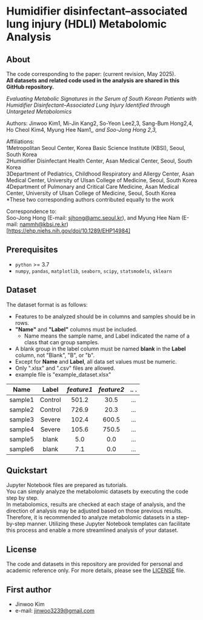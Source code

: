 # Humidifier disinfectant–associated lung injury (HDLI) Metabolomic Analysis 

## About
The code corresponding to the paper: (current revision, May 2025).  
**All datasets and related code used in the analysis are shared in this GitHub repository.**

*Evaluating Metabolic Signatures in the Serum of South Korean Patients with Humidifier Disinfectant–Associated Lung Injury Identified through Untargeted Metabolomics*

Authors:
Jinwoo Kim1, Mi-Jin Kang2, So-Yeon Lee2,3, Sang-Bum Hong2,4, Ho Cheol Kim4, Myung Hee Nam1,*, and Soo-Jong Hong 2,3,*

Affiliations:  
1Metropolitan Seoul Center, Korea Basic Science Institute (KBSI), Seoul, South Korea    
2Humidifier Disinfectant Health Center, Asan Medical Center, Seoul, South Korea  
3Department of Pediatrics, Childhood Respiratory and Allergy Center, Asan Medical Center, University of Ulsan College of Medicine, Seoul, South Korea  
4Department of Pulmonary and Critical Care Medicine, Asan Medical Center, University of Ulsan College of Medicine, Seoul, South Korea  
*These two corresponding authors contributed equally to the work  

Correspondence to:  
Soo-Jong Hong (E-mail: sjhong@amc.seoul.kr), and Myung Hee Nam (E-mail: nammh@kbsi.re.kr)  
[https://ehp.niehs.nih.gov/doi/10.1289/EHP14984]  


## Prerequisites
* `python` >= 3.7
* `numpy`, `pandas`, `matplotlib`, `seaborn`, `scipy`, `statsmodels`, `sklearn`  

## Dataset
The dataset format is as follows:  

* Features to be analyzed should be in columns and samples should be in rows.  
* **"Name"** and **"Label"** columns must be included.  
    - Name means the sample name, and Label indicated the name of a class that can group samples.  
* A blank group in the label column must be named **blank** in the **Label** column, not "Blank", "B", or "b".  
* Except for **Name** and **Label**, all data set values must be numeric.  
* Only ".xlsx" and ".csv" files are allowed.  
* example file is "example_dataset.xlsx"  



Name        |Label       |*feature1*  |*feature2*  |..   .      |
:----------:|:----------:|:----------:|:----------:|:----------:| 
sample1     |Control     |501.2       |30.5        |...         |
sample2     |Control     |726.9       |20.3        |...         |
sample3     |Severe      |102.4       |600.5       |...         |
sample4     |Severe      |105.6       |750.5       |...         |
sample5     |blank       |5.0         |0.0         |...         |
sample6     |blank       |7.1         |0.0         |...         |


## Quickstart
Jupyter Notebook files are prepared as tutorials.  
You can simply analyze the metabolomic datasets by executing the code step by step.  
In metabolomics, results are checked at each stage of analysis, and the direction of analysis may be adjusted based on those previous results. Therefore, it is recommended to analyze metabolomic datasets in a step-by-step manner. Utilizing these Jupyter Notebook templates can facilitate this process and enable a more streamlined analysis of your dataset.


## License
The code and datasets in this repository are provided for personal and academic reference only. For more details, please see the [LICENSE](./LICENSE) file.


## First author
* Jinwoo Kim
* e-mail: jinwoo3239@gmail.com
